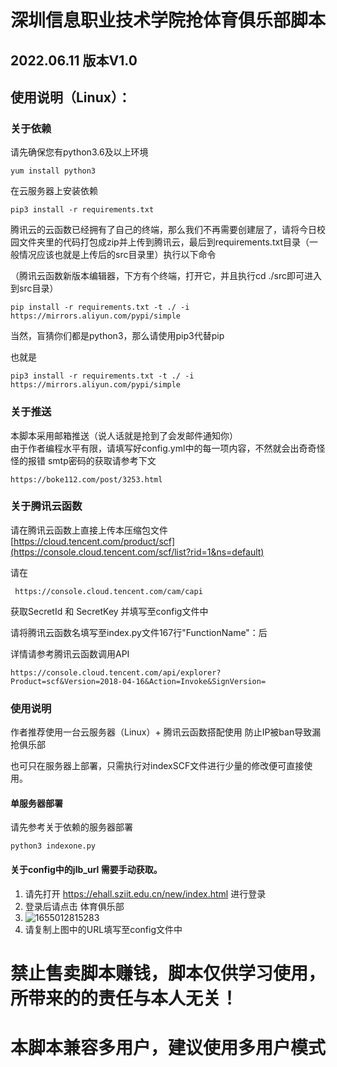 # 深圳信息职业技术学院抢体育俱乐部脚本
## 2022.06.11 版本V1.0
## 使用说明（Linux）：
### 关于依赖


请先确保您有python3.6及以上环境<br/>
```
yum install python3
```

在云服务器上安装依赖 
```
pip3 install -r requirements.txt
```
腾讯云的云函数已经拥有了自己的终端，那么我们不再需要创建层了，请将今日校园文件夹里的代码打包成zip并上传到腾讯云，最后到requirements.txt目录（一般情况应该也就是上传后的src目录里）执行以下命令

（腾讯云函数新版本编辑器，下方有个终端，打开它，并且执行cd ./src即可进入到src目录）
```
pip install -r requirements.txt -t ./ -i https://mirrors.aliyun.com/pypi/simple
```
当然，盲猜你们都是python3，那么请使用pip3代替pip

也就是
```
pip3 install -r requirements.txt -t ./ -i https://mirrors.aliyun.com/pypi/simple
```
### 关于推送
本脚本采用邮箱推送（说人话就是抢到了会发邮件通知你）<br/>
由于作者编程水平有限，请填写好config.yml中的每一项内容，不然就会出奇奇怪怪的报错
smtp密码的获取请参考下文
```
https://boke112.com/post/3253.html
```

### 关于腾讯云函数
请在腾讯云函数上直接上传本压缩包文件<br/>
[https://cloud.tencent.com/product/scf](https://console.cloud.tencent.com/scf/list?rid=1&ns=default)

请在
```
 https://console.cloud.tencent.com/cam/capi 
```
获取SecretId 和 SecretKey 并填写至config文件中

请将腾讯云函数名填写至index.py文件167行"FunctionName"：后

详情请参考腾讯云函数调用API
```
https://console.cloud.tencent.com/api/explorer?Product=scf&Version=2018-04-16&Action=Invoke&SignVersion=
```

### 使用说明
作者推荐使用一台云服务器（Linux）+ 腾讯云函数搭配使用 防止IP被ban导致漏抢俱乐部

也可只在服务器上部署，只需执行对indexSCF文件进行少量的修改便可直接使用。
#### 单服务器部署 
请先参考关于依赖的服务器部署
```
python3 indexone.py
```

#### 关于config中的jlb_url 需要手动获取。
1. 请先打开 https://ehall.sziit.edu.cn/new/index.html 进行登录
2. 登录后请点击 体育俱乐部 
3. ![1655012815283](https://user-images.githubusercontent.com/73678111/173217554-83227ea0-cb93-4977-bf3b-5bd537901657.png)
4. 请复制上图中的URL填写至config文件中



# 禁止售卖脚本赚钱，脚本仅供学习使用，所带来的的责任与本人无关！
# 本脚本兼容多用户，建议使用多用户模式
